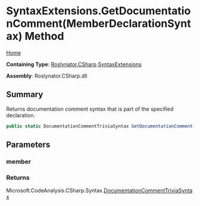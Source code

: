 # SyntaxExtensions\.GetDocumentationComment\(MemberDeclarationSyntax\) Method

[Home](../../../../README.md)

**Containing Type**: [Roslynator.CSharp](../../README.md)\.[SyntaxExtensions](../README.md)

**Assembly**: Roslynator\.CSharp\.dll

## Summary

Returns documentation comment syntax that is part of the specified declaration\.

```csharp
public static DocumentationCommentTriviaSyntax GetDocumentationComment(this MemberDeclarationSyntax member)
```

## Parameters

### member





### Returns

Microsoft\.CodeAnalysis\.CSharp\.Syntax\.[DocumentationCommentTriviaSyntax](https://docs.microsoft.com/en-us/dotnet/api/microsoft.codeanalysis.csharp.syntax.documentationcommenttriviasyntax)

